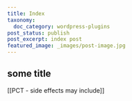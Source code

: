 ```yaml
---
title: Index
taxonomy:
  doc_category: wordpress-plugins
post_status: publish
post_excerpt: index post
featured_image: _images/post-image.jpg
---
```


## some title
[[PCT - side effects may include]]